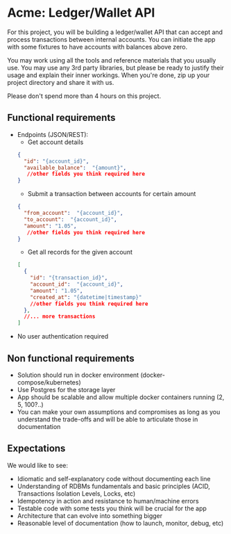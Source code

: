 # Acme: Ledger/Wallet API 

For this project, you will be building a ledger/wallet API that can accept and process transactions between internal
accounts. You can initiate the app with some fixtures to have accounts with balances above zero.

You may work using all the tools and reference materials that you usually use. You may use any 3rd party libraries, but
please be ready to justify their usage and explain their inner workings. When you're done, zip up your project directory
and share it with us.

Please don't spend more than 4 hours on this project.

## Functional requirements

* Endpoints (JSON/REST):
  * Get account details
  ```json
  {
    "id": "{account_id}", 
    "available_balance":  "{amount}",
     //other fields you think required here
  } 
  ```
  * Submit a transaction between accounts for certain amount
  ```json
  {
    "from_account":  "{account_id}",
    "to_account":  "{account_id}",
    "amount": "1.05",
     //other fields you think required here
  } 
  ```
  * Get all records for the given account
  ```json
  [
    {
      "id": "{transaction_id}",
      "account_id":  "{account_id}",
      "amount": "1.05",
      "created_at": "{datetime|timestamp}"
      //other fields you think required here
    },
    //... more transactions
  ] 
  ```
* No user authentication required

## Non functional requirements

* Solution should run in docker environment (docker-compose/kubernetes)
* Use Postgres for the storage layer
* App should be scalable and allow multiple docker containers running (2, 5, 100?..)
* You can make your own assumptions and compromises as long as you understand the trade-offs and will be able to
  articulate those in documentation

## Expectations

We would like to see:

* Idiomatic and self-explanatory code without documenting each line
* Understanding of RDBMs fundamentals and basic principles (ACID, Transactions Isolation Levels, Locks, etc)
* Idempotency in action and resistance to human/machine errors
* Testable code with some tests you think will be crucial for the app
* Architecture that can evolve into something bigger
* Reasonable level of documentation (how to launch, monitor, debug, etc)
